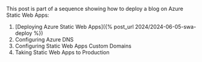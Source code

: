 This post is part of a sequence showing how to deploy a blog on Azure Static Web Apps:

1. [Deploying Azure Static Web Apps]({% post_url 2024/2024-06-05-swa-deploy %})
2. Configuring Azure DNS
3. Configuring Static Web Apps Custom Domains
4. Taking Static Web Apps to Production
